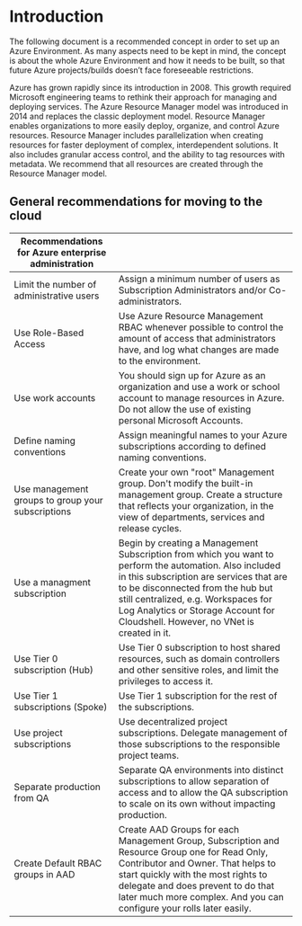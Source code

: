 # Introduction

The following document is a recommended concept in order to set up an Azure Environment. As many aspects need to be kept in mind, the concept is about the whole Azure Environment and how it needs to be built, so that future Azure projects/builds doesn’t face foreseeable restrictions.

Azure has grown rapidly since its introduction in 2008. This growth required Microsoft engineering teams to rethink their approach for managing and deploying services. The Azure Resource Manager model was introduced in 2014 and replaces the classic deployment model. Resource Manager enables organizations to more easily deploy, organize, and control Azure resources. Resource Manager includes parallelization when creating resources for faster deployment of complex, interdependent solutions. It also includes granular access control, and the ability to tag resources with metadata. We recommend that all resources are created through the Resource Manager model.

## General recommendations for moving to the cloud

  | Recommendations for Azure enterprise administration ||
  | --------------------------------------------------- | ---------------------------------------------------------------------------------------------------------------------------------------------------------------------------- |
  | Limit the number of administrative users            | Assign a minimum number of users as Subscription Administrators and/or Co-administrators.                                                                                    |
  | Use Role-Based Access                               | Use Azure Resource Management RBAC whenever possible to control the amount of access that administrators have, and log what changes are made to the environment.             |
  | Use work accounts                                   | You should sign up for Azure as an organization and use a work or school account to manage resources in Azure. Do not allow the use of existing personal Microsoft Accounts. |
  | Define naming conventions                           | Assign meaningful names to your Azure subscriptions according to defined naming conventions.                                                                                 |
  | Use management groups to group your subscriptions   | Create your own "root" Management group. Don't modify the built-in management group. Create a structure that reflects your organization, in the view of departments, services and release cycles. |
  | Use a managment subscription                        | Begin by creating a Management Subscription from which you want to perform the automation. Also included in this subscription are services that are to be disconnected from the hub but still centralized, e.g. Workspaces for Log Analytics or Storage Account for Cloudshell. However, no VNet is created in it. |
  | Use Tier 0 subscription (Hub)                       | Use Tier 0 subscription to host shared resources, such as domain controllers and other sensitive roles, and limit the privileges to access it.                              |
  | Use Tier 1 subscriptions (Spoke)                    | Use Tier 1 subscription for the rest of the subscriptions. |
  | Use project subscriptions                           | Use decentralized project subscriptions. Delegate management of those subscriptions to the responsible project teams.                                                        |
  | Separate production from QA                         | Separate QA environments into distinct subscriptions to allow separation of access and to allow the QA subscription to scale on its own without impacting production.        |
  | Create Default RBAC groups in AAD                   | Create AAD Groups for each Management Group, Subscription and Resource Group one for Read Only, Contributor and Owner. That helps to start quickly with the most rights to delegate and does prevent to do that later much more complex. And you can configure your rolls later easily. |
